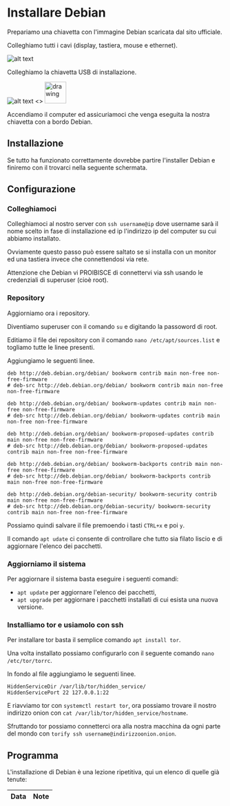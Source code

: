 # Installare Debian
Prepariamo una chiavetta con l'immagine Debian scaricata dal sito ufficiale.

Colleghiamo tutti i cavi (display, tastiera, mouse e ethernet).

![alt text](https://officinebitcoin.it/lezioni/debian/1.jpg)

Colleghiamo la chiavetta USB di installazione.

![alt text](https://officinebitcoin.it/lezioni/debian/2.jpg)
<>
<img src="https://officinebitcoin.it/lezioni/debian/2.jpg" alt="drawing" width="50"/>

Accendiamo il computer ed assicuriamoci che venga eseguita la nostra chiavetta con a bordo Debian.


## Installazione
Se tutto ha funzionato correttamente dovrebbe partire l'installer Debian e finiremo con il trovarci nella seguente schermata.


## Configurazione

### Colleghiamoci
Colleghiamoci al nostro server con `ssh username@ip` dove username sarà il nome scelto in fase di installazione ed ip l'indirizzo ip del computer su cui abbiamo installato. 

Ovviamente questo passo può essere saltato se si installa con un monitor ed una tastiera invece che connettendosi via rete.

Attenzione che Debian vi PROIBISCE di connettervi via ssh usando le credenziali di superuser (cioè root).

### Repository
Aggiorniamo ora i repository.

Diventiamo superuser con il comando `su` e digitando la passoword di root.

Editiamo il file dei repository con il comando `nano /etc/apt/sources.list` e togliamo tutte le linee presenti.

Aggiungiamo le seguenti linee.

```                                                                    
deb http://deb.debian.org/debian/ bookworm contrib main non-free non-free-firmware
# deb-src http://deb.debian.org/debian/ bookworm contrib main non-free non-free-firmware

deb http://deb.debian.org/debian/ bookworm-updates contrib main non-free non-free-firmware
# deb-src http://deb.debian.org/debian/ bookworm-updates contrib main non-free non-free-firmware

deb http://deb.debian.org/debian/ bookworm-proposed-updates contrib main non-free non-free-firmware
# deb-src http://deb.debian.org/debian/ bookworm-proposed-updates contrib main non-free non-free-firmware

deb http://deb.debian.org/debian/ bookworm-backports contrib main non-free non-free-firmware
# deb-src http://deb.debian.org/debian/ bookworm-backports contrib main non-free non-free-firmware

deb http://deb.debian.org/debian-security/ bookworm-security contrib main non-free non-free-firmware
# deb-src http://deb.debian.org/debian-security/ bookworm-security contrib main non-free non-free-firmware

```

Possiamo quindi salvare il file premoendo i tasti `CTRL+x` e poi `y`.

Il comando `apt udate` ci consente di controllare che tutto sia filato liscio e di aggiornare l'elenco dei pacchetti.

### Aggiorniamo il sistema
Per aggiornare il sistema basta eseguire i seguenti comandi:

- `apt update` per aggiornare l'elenco dei pacchetti,
- `apt upgrade` per aggiornare i pacchetti installati di cui esista una nuova versione.

### Installiamo tor e usiamolo con ssh
Per installare tor basta il semplice comando `apt install tor`.

Una volta installato possiamo configurarlo con il seguente comando `nano /etc/tor/torrc`.

In fondo al file aggiungiamo le seguenti linee.

```
HiddenServiceDir /var/lib/tor/hidden_service/
HiddenServicePort 22 127.0.0.1:22
```

E riavviamo tor con `systemctl restart tor`, ora possiamo trovare il nostro indirizzo onion con `cat /var/lib/tor/hidden_service/hostname`.

Sfruttando tor possiamo connetterci ora alla nostra macchina da ogni parte del mondo con `torify ssh username@indirizzoonion.onion`.

## Programma
L'installazione di Debian è una lezione ripetitiva, qui un elenco di quelle già tenute:

| Data        | Note                                           |
|-------------|------------------------------------------------|
